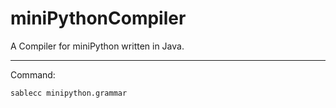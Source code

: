 # miniPythonCompiler
A Compiler for miniPython written in Java.
***
Command:
```console
sablecc minipython.grammar
```

